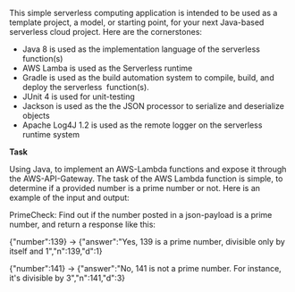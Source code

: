 This simple serverless computing application is intended to be used as a template project, a model, or starting point, for your next Java-based serverless cloud project. Here are the cornerstones:

- Java 8 is used as the implementation language of the serverless function(s)
- AWS Lamba is used as the Serverless runtime
- Gradle is used as the build automation system to compile, build, and deploy the serverless  function(s).
- JUnit 4 is used for unit-testing
- Jackson is used as the the JSON processor to serialize and deserialize objects
- Apache Log4J 1.2 is used as the remote logger on the serverless runtime system


**Task**

Using Java, to implement an AWS-Lambda functions and expose it through the AWS-API-Gateway. 
The task of the AWS Lambda function is simple, to determine if a provided number is a prime number or not. 
Here is an example of the input and output:

PrimeCheck: Find out if the number posted in a json-payload is a prime number, and return a response like this:

{"number":139} -> {"answer":"Yes, 139 is a prime number, divisible only by itself and 1","n":139,"d":1}

{"number":141} -> {"answer":"No, 141 is not a prime number. For instance, it's divisible by 3","n":141,"d":3}
